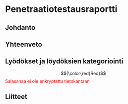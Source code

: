 # Penetraatiotestausraportti

## Johdanto

## Yhteenveto

## Lyödökset ja löydöksien kategoriointi

$${\color{red}Red}$$
<font color="red">Salasanaa ei ole enkryptattu tietokantaan</font>

## Liitteet
